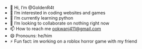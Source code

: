 - 👋 Hi, I’m @GoldenR4t
- 👀 I’m interested in coding websites and games
- 🌱 I’m currently learning python
- 💞️ I’m looking to collaborate on nothing right now
- 📫 How to reach me ookwanj411@gmail.com
- 😄 Pronouns: he/him
- ⚡ Fun fact: im working on a roblox horror game with my friend

<!---
GoldenR4t/GoldenR4t is a ✨ special ✨ repository because its `README.md` (this file) appears on your GitHub profile.
You can click the Preview link to take a look at your changes.
--->
